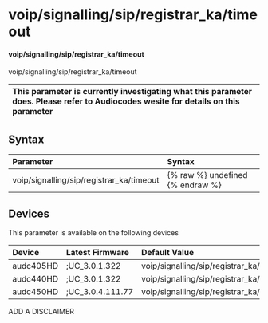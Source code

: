 ﻿---
description: voip/signalling/sip/registrar_ka/timeout
search: false
---

# voip/signalling/sip/registrar_ka/timeout

#### voip/signalling/sip/registrar_ka/timeout

voip/signalling/sip/registrar_ka/timeout


| This parameter is currently investigating what this parameter does. Please refer to Audiocodes wesite for details on this parameter | 
| :--- |

## Syntax
| Parameter | Syntax |
| :--- | :--- |
|voip/signalling/sip/registrar_ka/timeout | {% raw %} undefined {% endraw %}|

## Devices
This parameter is available on the following devices

| Device | Latest Firmware | Default Value |
|:---|:---|:---|
| audc405HD | ;UC_3.0.1.322 | voip/signalling/sip/registrar_ka/timeout=60 
| audc440HD | ;UC_3.0.1.322 | voip/signalling/sip/registrar_ka/timeout=60 
| audc450HD | ;UC_3.0.4.111.77 | voip/signalling/sip/registrar_ka/timeout=60 

ADD A DISCLAIMER
